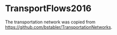 # TransportFlows2016

The transportation network was copied from https://github.com/bstabler/TransportationNetworks.
